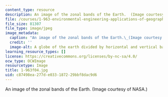 ```yaml
---
content_type: resource
description: An image of the zonal bands of the Earth.  (Image courtesy of NASA.)
file: /courses/1-963-environmental-engineering-applications-of-geographic-information-systems-fall-2004/c87498ea277de033187229bbf8dac9d6_1-963f04.jpg
file_size: 81307
file_type: image/jpeg
image_metadata:
  caption: "An image of the zonal bands of the Earth.\_(Image courtesy of\_[NASA](http://www.nasa.gov/).)"
  credit: ''
  image-alt: A globe of the earth divided by horizontal and vertical bands.
learning_resource_types: []
license: https://creativecommons.org/licenses/by-nc-sa/4.0/
ocw_type: OCWImage
resourcetype: Image
title: 1-963f04.jpg
uid: c87498ea-277d-e033-1872-29bbf8dac9d6
---
```

An image of the zonal bands of the Earth.  (Image courtesy of NASA.)